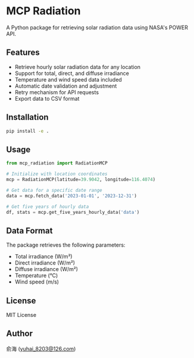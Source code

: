 # MCP Radiation

A Python package for retrieving solar radiation data using NASA's POWER API.

## Features

- Retrieve hourly solar radiation data for any location
- Support for total, direct, and diffuse irradiance
- Temperature and wind speed data included
- Automatic date validation and adjustment
- Retry mechanism for API requests
- Export data to CSV format

## Installation

```bash
pip install -e .
```

## Usage

```python
from mcp_radiation import RadiationMCP

# Initialize with location coordinates
mcp = RadiationMCP(latitude=39.9042, longitude=116.4074)

# Get data for a specific date range
data = mcp.fetch_data('2023-01-01', '2023-12-31')

# Get five years of hourly data
df, stats = mcp.get_five_years_hourly_data('data')
```

## Data Format

The package retrieves the following parameters:
- Total irradiance (W/m²)
- Direct irradiance (W/m²)
- Diffuse irradiance (W/m²)
- Temperature (°C)
- Wind speed (m/s)

## License

MIT License

## Author

俞海 (yuhai_8203@126.com) 